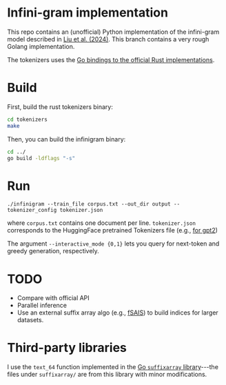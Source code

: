 # Infini-gram implementation
This repo contains an (unofficial) Python implementation of the infini-gram model described in [Liu et al. (2024)](https://arxiv.org/abs/2401.17377). This branch contains a very rough Golang implementation.

The tokenizers uses the [Go bindings to the official Rust implementations](https://github.com/daulet/tokenizers).

# Build
First, build the rust tokenizers binary:
```bash
cd tokenizers
make
```

Then, you can build the infinigram binary:
```bash
cd ../
go build -ldflags "-s"
```

# Run
```
./infinigram --train_file corpus.txt --out_dir output --tokenizer_config tokenizer.json
```

where `corpus.txt` contains one document per line. `tokenizer.json` corresponds to the HuggingFace pretrained Tokenizers file (e.g., [for gpt2](https://huggingface.co/openai-community/gpt2/blob/main/tokenizer.json))

The argument `--interactive_mode {0,1}` lets you query for next-token and greedy generation, respectively.

# TODO
- Compare with official API
- Parallel inference
- Use an external suffix array algo (e.g., [fSAIS](https://github.com/dominikkempa/fsais)) to build indices for larger datasets.

# Third-party libraries
I use the `text_64` function implemented in the [Go `suffixarray` library](https://pkg.go.dev/index/suffixarray)---the files under `suffixarray/` are from this library with minor modifications.
